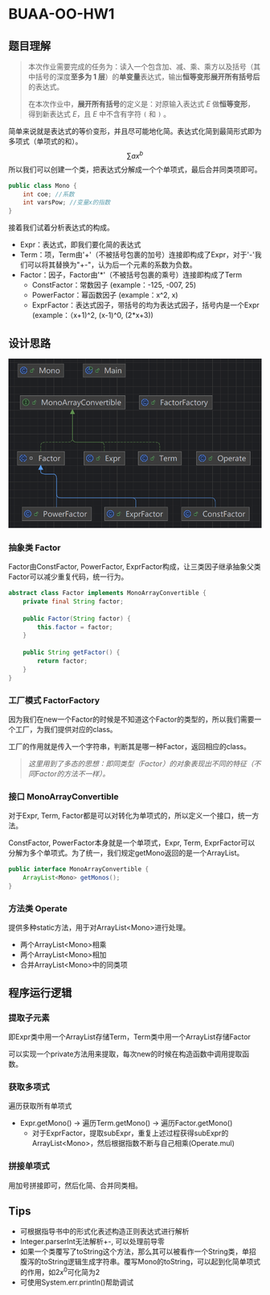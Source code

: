 # BUAA-OO-HW1

## 题目理解

>本次作业需要完成的任务为：读入一个包含加、减、乘、乘方以及括号（其中括号的深度**至多为 1 层**）的**单变量**表达式，输出**恒等变形展开所有括号后**的表达式。
>
>在本次作业中，**展开所有括号**的定义是：对原输入表达式 *E* 做**恒等变形**，得到新表达式 *E*，且 *E* 中不含有字符 `(` 和 `)` 。

简单来说就是表达式的等价变形，并且尽可能地化简。表达式化简到最简形式即为多项式（单项式的和）。
$$
\sum ax^{b}
$$
所以我们可以创建一个类，把表达式分解成一个个单项式，最后合并同类项即可。

```java
public class Mono {
    int coe; //系数
    int varsPow; //变量x的指数
}
```

接着我们试着分析表达式的构成。

- Expr：表达式，即我们要化简的表达式
- Term：项，Term由'+'（不被括号包裹的加号）连接即构成了Expr，对于'-'我们可以将其替换为"+-"，认为后一个元素的系数为负数。
- Factor：因子，Factor由'*'（不被括号包裹的乘号）连接即构成了Term
  - ConstFactor：常数因子 (example：-125, -007, 25)
  - PowerFactor：幂函数因子 (example：x^2, x)
  - ExprFactor：表达式因子，带括号的均为表达式因子，括号内是一个Expr (example：（x+1)^2, (x-1)^0, (2*x+3))

## 设计思路

![](chart.png)

### 抽象类 Factor

Factor由ConstFactor, PowerFactor, ExprFactor构成，让三类因子继承抽象父类Factor可以减少重复代码，统一行为。

```java
abstract class Factor implements MonoArrayConvertible {
    private final String factor;

    public Factor(String factor) {
        this.factor = factor;
    }

    public String getFactor() {
        return factor;
    }
}
```

### 工厂模式 FactorFactory

因为我们在new一个Factor的时候是不知道这个Factor的类型的，所以我们需要一个工厂，为我们提供对应的class。

工厂的作用就是传入一个字符串，判断其是哪一种Factor，返回相应的class。

> *这里用到了多态的思想：即同类型（Factor）的对象表现出不同的特征（不同Factor的方法不一样）。*

### 接口 MonoArrayConvertible

对于Expr, Term, Factor都是可以对转化为单项式的，所以定义一个接口，统一方法。

ConstFactor, PowerFactor本身就是一个单项式，Expr, Term, ExprFactor可以分解为多个单项式。为了统一，我们规定getMono返回的是一个ArrayList。

```java
public interface MonoArrayConvertible {
    ArrayList<Mono> getMonos();
}
```

### 方法类 Operate

提供多种static方法，用于对ArrayList\<Mono\>进行处理。

- 两个ArrayList\<Mono\>相乘
- 两个ArrayList\<Mono\>相加
- 合并ArrayList\<Mono\>中的同类项

## 程序运行逻辑

### 提取子元素

即Expr类中用一个ArrayList存储Term，Term类中用一个ArrayList存储Factor

可以实现一个private方法用来提取，每次new的时候在构造函数中调用提取函数。

### 获取多项式

遍历获取所有单项式

- Expr.getMono() -> 遍历Term.getMono() -> 遍历Factor.getMono() 
  - 对于ExprFactor，提取subExpr，重复上述过程获得subExpr的ArrayList\<Mono\>，然后根据指数不断与自己相乘(Operate.mul)

### 拼接单项式

用加号拼接即可，然后化简、合并同类相。



## Tips

- 可根据指导书中的形式化表述构造正则表达式进行解析
- Integer.parserInt无法解析+-, 可以处理前导零
- 如果一个类覆写了toString这个方法，那么其可以被看作一个String类，单招腹泻的toString逻辑生成字符串。覆写Mono的toString，可以起到化简单项式的作用，如$2x^0$可化简为2
- 可使用System.err.println()帮助调试